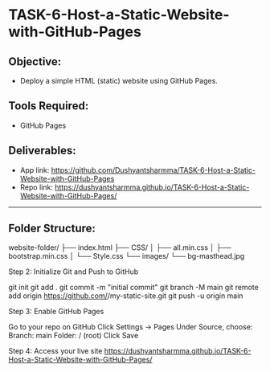 # TASK-6-Host-a-Static-Website-with-GitHub-Pages

## Objective:
- Deploy a simple HTML (static) website using GitHub Pages.

## Tools Required:
- GitHub Pages

## Deliverables:
- App link: https://github.com/Dushyantsharmma/TASK-6-Host-a-Static-Website-with-GitHub-Pages
- Repo link: https://dushyantsharmma.github.io/TASK-6-Host-a-Static-Website-with-GitHub-Pages/

---

## Folder Structure:

website-folder/
├── index.html
├── CSS/
│ ├── all.min.css
│ ├── bootstrap.min.css
│ └── Style.css
└── images/
└── bg-masthead.jpg

Step 2: Initialize Git and Push to GitHub

git init
git add .
git commit -m "initial commit"
git branch -M main
git remote add origin https://github.com/<your-username>/my-static-site.git
git push -u origin main

Step 3: Enable GitHub Pages

Go to your repo on GitHub
Click Settings → Pages
Under Source, choose:
Branch: main
Folder: / (root)
Click Save

Step 4: Access your live site
https://dushyantsharmma.github.io/TASK-6-Host-a-Static-Website-with-GitHub-Pages/

